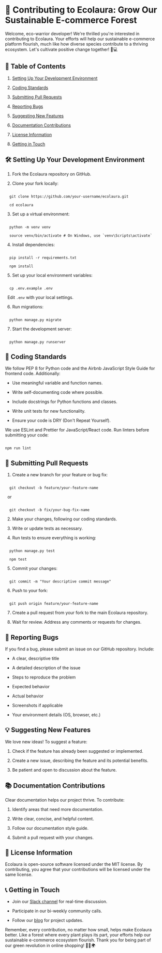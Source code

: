 
# 🌱 Contributing to Ecolaura: Grow Our Sustainable E-commerce Forest



Welcome, eco-warrior developer! We're thrilled you're interested in contributing to Ecolaura. Your efforts will help our sustainable e-commerce platform flourish, much like how diverse species contribute to a thriving ecosystem. Let's cultivate positive change together! 🌿💻



## 🌳 Table of Contents



1. [Setting Up Your Development Environment](#setting-up-your-development-environment)

2. [Coding Standards](#coding-standards)

3. [Submitting Pull Requests](#submitting-pull-requests)

4. [Reporting Bugs](#reporting-bugs)

5. [Suggesting New Features](#suggesting-new-features)

6. [Documentation Contributions](#documentation-contributions)

7. [License Information](#license-information)

8. [Getting in Touch](#getting-in-touch)



## 🛠️ Setting Up Your Development Environment



1. Fork the Ecolaura repository on GitHub.

2. Clone your fork locally:

```

  git clone https://github.com/your-username/ecolaura.git

  cd ecolaura

```

3. Set up a virtual environment:

```

  python -m venv venv

  source venv/bin/activate # On Windows, use `venv\Scripts\activate`

```

4. Install dependencies:

```

  pip install -r requirements.txt

  npm install

```

5. Set up your local environment variables:

```

  cp .env.example .env

```

  Edit `.env` with your local settings.



6. Run migrations:

```

  python manage.py migrate

```



7. Start the development server:

```

  python manage.py runserver

```



## 🌿 Coding Standards



We follow PEP 8 for Python code and the Airbnb JavaScript Style Guide for frontend code. Additionally:



- Use meaningful variable and function names.

- Write self-documenting code where possible.

- Include docstrings for Python functions and classes.

- Write unit tests for new functionality.

- Ensure your code is DRY (Don't Repeat Yourself).



We use ESLint and Prettier for JavaScript/React code. Run linters before submitting your code:



```

npm run lint

```



## 🌱 Submitting Pull Requests



1. Create a new branch for your feature or bug fix:

```

  git checkout -b feature/your-feature-name

```

  or

```

  git checkout -b fix/your-bug-fix-name

```



2. Make your changes, following our coding standards.



3. Write or update tests as necessary.



4. Run tests to ensure everything is working:

```

  python manage.py test

  npm test

```



5. Commit your changes:

```

  git commit -m "Your descriptive commit message"

```



6. Push to your fork:

```

  git push origin feature/your-feature-name

```



7. Create a pull request from your fork to the main Ecolaura repository.



8. Wait for review. Address any comments or requests for changes.



## 🐛 Reporting Bugs



If you find a bug, please submit an issue on our GitHub repository. Include:



- A clear, descriptive title

- A detailed description of the issue

- Steps to reproduce the problem

- Expected behavior

- Actual behavior

- Screenshots if applicable

- Your environment details (OS, browser, etc.)



## 💡 Suggesting New Features



We love new ideas! To suggest a feature:



1. Check if the feature has already been suggested or implemented.

2. Create a new issue, describing the feature and its potential benefits.

3. Be patient and open to discussion about the feature.



## 📚 Documentation Contributions



Clear documentation helps our project thrive. To contribute:



1. Identify areas that need more documentation.

2. Write clear, concise, and helpful content.

3. Follow our documentation style guide.

4. Submit a pull request with your changes.



## 📜 License Information



Ecolaura is open-source software licensed under the MIT license. By contributing, you agree that your contributions will be licensed under the same license.



## 📞 Getting in Touch



- Join our [Slack channel](#) for real-time discussion.

- Participate in our bi-weekly community calls.

- Follow our [blog](#) for project updates.



Remember, every contribution, no matter how small, helps make Ecolaura better. Like a forest where every plant plays its part, your efforts help our sustainable e-commerce ecosystem flourish. Thank you for being part of our green revolution in online shopping! 🌿💚🌍